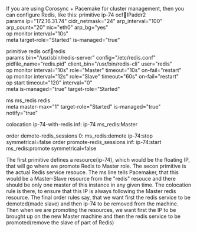 If you are using Corosync + Pacemake for cluster management, then you can configure Redis, like this:
  primitive ip-74 ocf:heartbeat:IPaddr2 \
        params ip="172.16.31.74" cidr_netmask="24" arp_interval="100" arp_count="20" nic="eth0" arp_bg="yes" \
        op monitor interval="10s" \
        meta target-role="Started" is-managed="true"

  primitive redis ocf:heartbeat:redis \
        params bin="/usr/sbin/redis-server" config="/etc/redis.conf" pidfile_name="redis.pid" client_bin="/usr/bin/redis-cli" user="redis" \
        op monitor interval="10s" role="Master" timeout="10s" on-fail="restart" \
        op monitor interval="12s" role="Slave" timeout="60s" on-fail="restart" \
        op start timeout="120" interval="0" \
        meta is-managed="true" target-role="Started"

  ms ms_redis redis \
        meta master-max="1" target-role="Started" is-managed="true" notify="true"

  colocation ip-74-with-redis inf: ip-74 ms_redis:Master

  order demote-redis_sessions 0: ms_redis:demote ip-74:stop symmetrical=false
  order promote-redis_sessions inf: ip-74:start ms_redis:promote symmetrical=false

The first primitive defines a resource(ip-74), which would be the floating IP, that will go where we promote Redis to Master role.
The secon primitive is the actual Redis service resouce.
The ms line tells Pacemaker, that this would be a Master-Slave resource from the "redis" resouce and there should be only one master of this instance in any given time.
The colocation rule is there, to ensure that this IP is always following the Master redis resource.
The final order rules say, that we want first the redis service to be demoted(made slave) and then ip-74 to be removed from the machine.
Then when we are promoting the resources, we want first the IP to be brought up on the new Master machine and then the redis service to be promoted(remove the slave of part of Redis)
